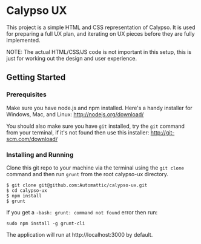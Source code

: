 Calypso UX
==========

This project is a simple HTML and CSS representation of Calypso. It is used for preparing a full UX plan, and iterating on UX pieces before they are fully implemented.

NOTE: The actual HTML/CSS/JS code is not important in this setup, this is just for working out the design and user experience.

Getting Started
---------------

### Prerequisites

Make sure you have node.js and npm installed. Here's a handy installer for Windows, Mac, and Linux: http://nodejs.org/download/

You should also make sure you have `git` installed, try the `git` command from your terminal, if it's not found then use this installer: http://git-scm.com/download/

### Installing and Running

Clone this git repo to your machine via the terminal using the `git clone` command and then run `grunt` from the root calypso-ux directory.

```
$ git clone git@github.com:Automattic/calypso-ux.git
$ cd calypso-ux
$ npm install
$ grunt
```

If you get a `-bash: grunt: command not found` error then run:

```
sudo npm install -g grunt-cli
```

The application will run at http://localhost:3000 by default.
